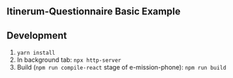 Itinerum-Questionnaire Basic Example
------------------------------------

## Development
1. `yarn install`
2. In background tab: `npx http-server`
3. Build (`npm run compile-react` stage of e-mission-phone): `npm run build`

